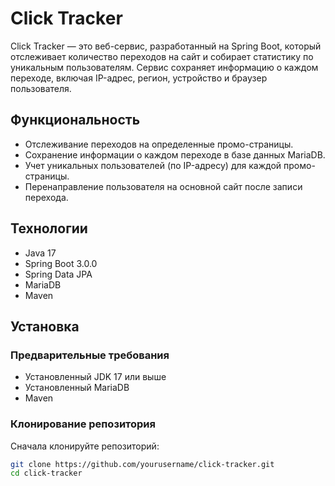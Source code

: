 # Click Tracker

Click Tracker — это веб-сервис, разработанный на Spring Boot, который отслеживает количество переходов на сайт и собирает статистику по уникальным пользователям. Сервис сохраняет информацию о каждом переходе, включая IP-адрес, регион, устройство и браузер пользователя.

## Функциональность

- Отслеживание переходов на определенные промо-страницы.
- Сохранение информации о каждом переходе в базе данных MariaDB.
- Учет уникальных пользователей (по IP-адресу) для каждой промо-страницы.
- Перенаправление пользователя на основной сайт после записи перехода.

## Технологии

- Java 17
- Spring Boot 3.0.0
- Spring Data JPA
- MariaDB
- Maven

## Установка

### Предварительные требования

- Установленный JDK 17 или выше
- Установленный MariaDB
- Maven

### Клонирование репозитория

Сначала клонируйте репозиторий:

```bash
git clone https://github.com/yourusername/click-tracker.git
cd click-tracker
```
